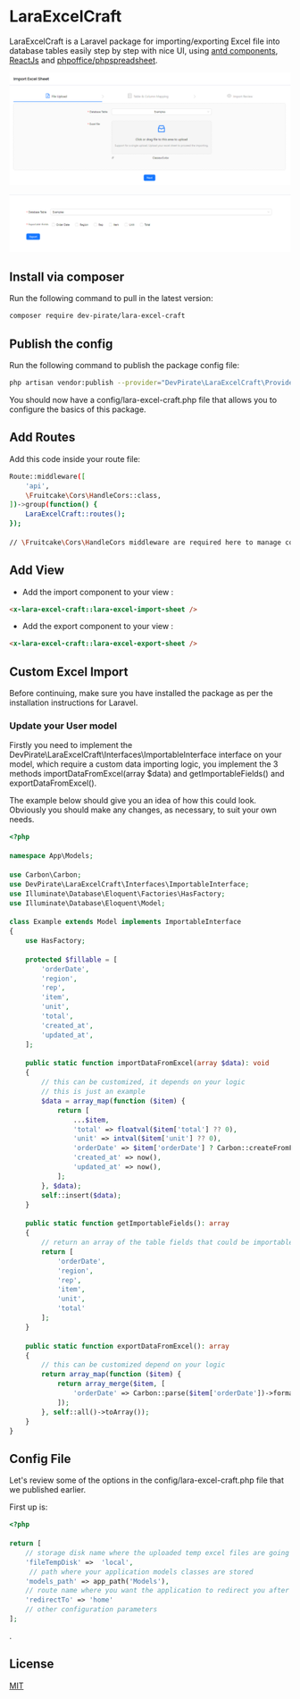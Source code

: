 # LaraExcelCraft

LaraExcelCraft is a Laravel package for importing/exporting Excel file into database tables easily step by step with nice UI, 
using [antd components](https://github.com/ant-design/ant-design), [ReactJs](https://github.com/facebook/react) and
[phpoffice/phpspreadsheet](https://github.com/PHPOffice/PhpSpreadsheet).

![Import Excel file View](https://raw.githubusercontent.com/dev-pirate/LaraExcelCraft/main/public/images/import_view.png)


![Export to Excel file View](https://raw.githubusercontent.com/dev-pirate/LaraExcelCraft/main/public/images/export_view.png)
## Install via composer

Run the following command to pull in the latest version:

```bash
composer require dev-pirate/lara-excel-craft
```

## Publish the config

Run the following command to publish the package config file:

```bash
php artisan vendor:publish --provider="DevPirate\LaraExcelCraft\Providers\LaraExcelCraftProvider"
```

You should now have a config/lara-excel-craft.php file that allows you to configure the basics of this package.

## Add Routes

Add this code inside your route file:

```bash
Route::middleware([
    'api',
    \Fruitcake\Cors\HandleCors::class,
])->group(function() {
    LaraExcelCraft::routes();
});

// \Fruitcake\Cors\HandleCors middleware are required here to manage cors
```

## Add View

- Add the import component to your view :
```html
<x-lara-excel-craft::lara-excel-import-sheet />
```
- Add the export component to your view :
```html
<x-lara-excel-craft::lara-excel-export-sheet />
```

## Custom Excel Import
Before continuing, make sure you have installed the package as per the installation instructions for Laravel.

### Update your User model
Firstly you need to implement the DevPirate\LaraExcelCraft\Interfaces\ImportableInterface interface on your model, 
which require a custom data importing logic, you implement the 3 methods importDataFromExcel(array $data) 
and getImportableFields() and exportDataFromExcel().

The example below should give you an idea of how this could look. Obviously you should make any changes, as necessary, to suit your own needs.

```php
<?php

namespace App\Models;

use Carbon\Carbon;
use DevPirate\LaraExcelCraft\Interfaces\ImportableInterface;
use Illuminate\Database\Eloquent\Factories\HasFactory;
use Illuminate\Database\Eloquent\Model;

class Example extends Model implements ImportableInterface
{
    use HasFactory;

    protected $fillable = [
        'orderDate',
        'region',
        'rep',
        'item',
        'unit',
        'total',
        'created_at',
        'updated_at',
    ];

    public static function importDataFromExcel(array $data): void
    {
        // this can be customized, it depends on your logic
        // this is just an example
        $data = array_map(function ($item) {
            return [
                ...$item,
                'total' => floatval($item['total'] ?? 0),
                'unit' => intval($item['unit'] ?? 0),
                'orderDate' => $item['orderDate'] ? Carbon::createFromFormat('d/m/Y', trim($item['orderDate'])): null,
                'created_at' => now(),
                'updated_at' => now(),
            ];
        }, $data);
        self::insert($data);
    }

    public static function getImportableFields(): array
    {
        // return an array of the table fields that could be importable from excel
        return [
            'orderDate',
            'region',
            'rep',
            'item',
            'unit',
            'total'
        ];
    }

    public static function exportDataFromExcel(): array
    {
        // this can be customized depend on your logic
        return array_map(function ($item) {
            return array_merge($item, [
                'orderDate' => Carbon::parse($item['orderDate'])->format('d/m/Y') ?? ''
            ]);
        }, self::all()->toArray());
    }
}
```

## Config File

Let's review some of the options in the config/lara-excel-craft.php file that we published earlier.

First up is:
```php
<?php

return [
    // storage disk name where the uploaded temp excel files are going to be stored
    'fileTempDisk' =>  'local',
     // path where your application models classes are stored
    'models_path' => app_path('Models'),
    // route name where you want the application to redirect you after importing the data with excel sheet
    'redirectTo' => 'home'
    // other configuration parameters
];
```
.

## License

[MIT](https://choosealicense.com/licenses/mit/)
